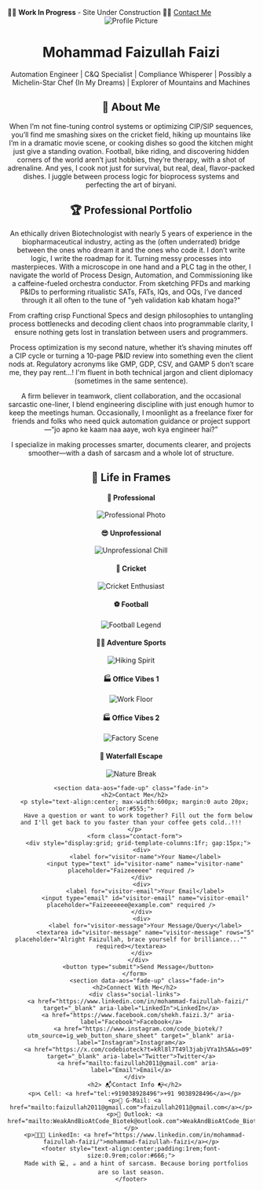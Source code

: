 <!doctype html>
<html lang="en">
  <head>
    <meta charset="UTF-8" />
    <meta name="viewport" content="width=device-width, initial-scale=1.0" />
    <title>Mohammad Faizullah Faizi</title>
    </head>
  <body>
    <!-- Work In Progress Banner -->
    <div class="banner">
      🔧🚧 <strong>Work In Progress</strong> - Site Under Construction 🚧🔧
      <a href="#visitor-message">Contact Me</a>
    </div>
   <body>
    <body>
    <header>
      <img
        src="https://drive.google.com/uc?export=view&id=1Q3sPowbxHFSLJVsD-JKHHyHcDedUqt5p"
        alt="Profile Picture"
        class="profile-pic"
      />
      <h1>Mohammad Faizullah Faizi</h1>
      <p>Automation Engineer | C&Q Specialist | Compliance Whisperer | Possibly a Michelin-Star Chef (In My Dreams) | Explorer of Mountains and Machines</p>
      <h2>🧠 About Me</h2>
      <p>
        When I’m not fine-tuning control systems or optimizing CIP/SIP sequences,
        you’ll find me smashing sixes on the cricket field, hiking up mountains like I’m in a dramatic movie scene,
        or cooking dishes so good the kitchen might just give a standing ovation. Football, bike riding, and discovering
          hidden corners of the world aren’t just hobbies, they’re therapy, with a shot of adrenaline. And yes, I cook not
        just for survival, but real, deal, flavor-packed dishes. I juggle between process logic for bioprocess systems and
        perfecting the art of biryani.
      </p>
       <h2>🏆 Professional Portfolio</h2>
      <p>
         An ethically driven Biotechnologist with nearly 5 years of experience in the biopharmaceutical industry,
         acting as the (often underrated) bridge between the ones who dream it and the ones who code it. I don’t write logic, I write the roadmap
         for it. Turning messy processes into masterpieces. With a microscope in one hand and a PLC tag in the other, I navigate
         the world of Process Design, Automation, and Commissioning like a caffeine-fueled orchestra conductor. From sketching PFDs
         and marking P&IDs to performing ritualistic SATs, FATs, IQs, and OQs, I’ve danced through it all often to the tune of
         "yeh validation kab khatam hoga?"
      </p>
      <p>
        From crafting crisp Functional Specs and design philosophies to untangling process bottlenecks and decoding client chaos
        into programmable clarity, I ensure nothing gets lost in translation between users and programmers.
      </p>
      <p>
        Process optimization is my second nature, whether it’s shaving minutes off a CIP cycle or turning a 10-page P&ID review into
        something even the client nods at. Regulatory acronyms like GMP, GDP, CSV, and GAMP 5 don’t scare me, they pay rent...! I'm fluent
        in both technical jargon and client diplomacy (sometimes in the same sentence).
      </p>
      <p>
        A firm believer in teamwork, client collaboration, and the occasional sarcastic one-liner, I blend engineering discipline
        with just enough humor to keep the meetings human. Occasionally, I moonlight as a freelance fixer for friends and folks
        who need quick automation guidance or project support—“jo apno ke kaam naa aaye, woh kya engineer hai?”
      </p>
      <p>
        I specialize in making processes smarter, documents clearer, and projects smoother—with a dash of sarcasm and a whole lot of structure.
      </p>
      <h2>📸 Life in Frames</h2>
      <div class="image-grid">
        <div>
          <h4>👔 Professional</h4>
          <img src="IMG-20250506-WA0023.jpg" alt="Professional Photo" />
        </div>
        <div>
          <h4>😎 Unprofessional</h4>
          <img src="IMG-20250506-WA0021.jpg" alt="Unprofessional Chill" />
        </div>
        <div>
          <h4>🏏 Cricket</h4>
          <img src="IMG-20250425-WA0024.jpg" alt="Cricket Enthusiast" />
        </div>
        <div>
          <h4>⚽ Football</h4>
          <img src="IMG-20250506-WA0034.jpg" alt="Football Legend" />
        </div>
        <div>
          <h4>🧗‍♂️ Adventure Sports</h4>
          <img src="IMG-20250506-WA0031.jpg" alt="Hiking Spirit" />
        </div>
        <div>
          <h4>🏭 Office Vibes 1</h4>
          <img src="IMG-20250506-WA0029.jpg" alt="Work Floor" />
        </div>
        <div>
          <h4>🏭 Office Vibes 2</h4>
          <img src="IMG-20250506-WA0037.jpg" alt="Factory Scene" />
        </div>
        <div>
          <h4>🌄 Waterfall Escape</h4>
          <img src="IMG-20250506-WA0027.jpg" alt="Nature Break" />
        </div>
      </div>
     
    <section data-aos="fade-up" class="fade-in">
      <h2>Contact Me</h2>
      <p style="text-align:center; max-width:600px; margin:0 auto 20px; color:#555;">
        Have a question or want to work together? Fill out the form below and I'll get back to you faster than your coffee gets cold..!!!
      </p>
      <form class="contact-form">
        <div style="display:grid; grid-template-columns:1fr; gap:15px;">
          <div>
            <label for="visitor-name">Your Name</label>
            <input type="text" id="visitor-name" name="visitor-name" placeholder="Faizeeeeee" required />
          </div>
          <div>
            <label for="visitor-email">Your Email</label>
            <input type="email" id="visitor-email" name="visitor-email" placeholder="Faizeeeeee@example.com" required />
          </div>
          <div>
            <label for="visitor-message">Your Message/Query</label>
            <textarea id="visitor-message" name="visitor-message" rows="5" placeholder="Alright Faizullah, brace yourself for brilliance..."" required></textarea>
          </div>
        </div>
        <button type="submit">Send Message</button>
      </form>
             <section data-aos="fade-up" class="fade-in">
      <h2>Connect With Me</h2>
      <div class="social-links">
        <a href="https://www.linkedin.com/in/mohammad-faizullah-faizi/" target="_blank" aria-label="LinkedIn">LinkedIn</a>
        <a href="https://www.facebook.com/shekh.faizi.3/" aria-label="Facebook">Facebook</a>
        <a href="https://www.instagram.com/code_biotek/?utm_source=ig_web_button_share_sheet" target="_blank" aria-label="Instagram">Instagram</a>
        <a href="https://x.com/codebioteck?t=kRl8l7T49l3jabjVYa1h5A&s=09" target="_blank" aria-label="Twitter">Twitter</a>
        <a href="mailto:faizullah2011@gmail.com" aria-label="Email">Email</a>
      </div>
      <h2> 📬Contact Info 📭</h2>
      <p>📞 Cell: <a href="tel:+919038928496">+91 9038928496</a></p>
      <p>📧 G-Mail: <a href="mailto:faizullah2011@gmail.com">faizullah2011@gmail.com</a></p>
      <p>📧 Outlook: <a href="mailto:WeakAndBioAtCode_Biotek@outlook.com">WeakAndBioAtCode_Biotek@outlook.com</a></p>
      <p>👨‍💼🤝 LinkedIn: <a href="https://www.linkedin.com/in/mohammad-faizullah-faizi/">mohammad-faizullah-faizi</a></p>
    <footer style="text-align:center;padding:1rem;font-size:0.9rem;color:#666;">
       Made with 💻, ☕ and a hint of sarcasm. Because boring portfolios are so last season.
    </footer>
  </body>
</html>
